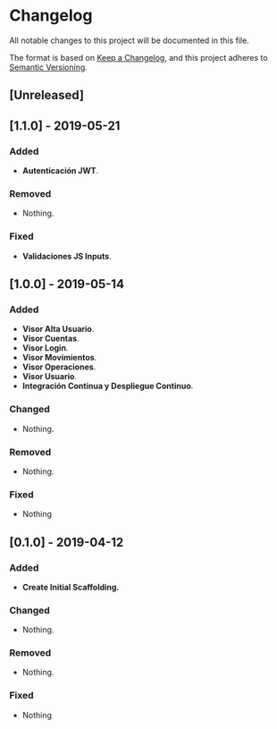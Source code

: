 # Changelog
All notable changes to this project will be documented in this file.

The format is based on [Keep a Changelog](https://keepachangelog.com/en/1.0.0/),
and this project adheres to [Semantic Versioning](https://semver.org/spec/v2.0.0.html).

## [Unreleased]

## [1.1.0] - 2019-05-21
### Added
- __Autenticación JWT__.

### Removed
- Nothing.

### Fixed
- __Validaciones JS Inputs__.

## [1.0.0] - 2019-05-14
### Added
- __Visor Alta Usuario__.
- __Visor Cuentas__.
- __Visor Login__.
- __Visor Movimientos__.
- __Visor Operaciones__.
- __Visor Usuario__.
- __Integración Continua y Despliegue Continuo__.

### Changed
- Nothing.

### Removed
- Nothing.

### Fixed
- Nothing

## [0.1.0] - 2019-04-12
### Added
- __Create Initial Scaffolding.__

### Changed
- Nothing.

### Removed
- Nothing.

### Fixed
- Nothing
